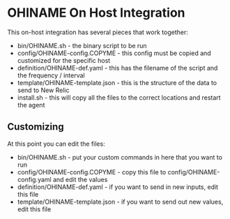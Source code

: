 # OHINAME On Host Integration
This on-host integration has several pieces that work together:
* bin/OHINAME.sh - the binary script to be run
* config/OHINAME-config.COPYME - this config must be copied and customized for the specific host
* definition/OHINAME-def.yaml - this has the filename of the script and the frequency / interval
* template/OHINAME-template.json - this is the structure of the data to send to New Relic
* install.sh - this will copy all the files to the correct locations and restart the agent

## Customizing
At this point you can edit the files:
* bin/OHINAME.sh - put your custom commands in here that you want to run
* config/OHINAME-config.COPYME - copy this file to config/OHINAME-config.yaml and edit the values
* definition/OHINAME-def.yaml - if you want to send in new inputs, edit this file
* template/OHINAME-template.json - if you want to send out new values, edit this file
